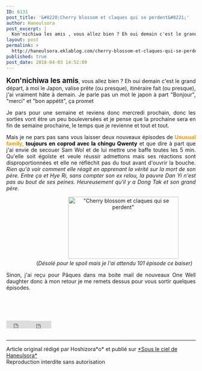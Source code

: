 ```yaml
---
ID: 6131
post_title: '&#8220;Cherry blossom et claques qui se perdent&#8221;'
author: Haneulsora
post_excerpt: |
  Kon'nichiwa les amis , vous allez bien ? Eh oui demain c'est le grand d&eacute;part, &agrave; moi le Japon, valise pr&ecirc;te (ou presque), itin&eacute;raire fait (ou presque), j'ai vraiment h&acirc;te &agrave; demain. Je parle pas un mot le japon &agrave; part "Bonjour", "merci" et "bon app&eacute;tit", &ccedil;a promet Je pars pour une semaine et...
layout: post
permalink: >
  http://haneulsora.eklablog.com/cherry-blossom-et-claques-qui-se-perdent-a141349300
published: true
post_date: 2018-04-03 14:52:09
---
```

<p style="text-align: justify;"><span style="font-size: 14pt;"><strong>Kon'nichiwa les amis</strong></span>, vous allez bien ? Eh oui demain c'est le grand d&eacute;part, &agrave; moi le Japon, valise pr&ecirc;te (ou presque), itin&eacute;raire fait (ou presque), j'ai vraiment h&acirc;te &agrave; demain. Je parle pas un mot le japon &agrave; part "Bonjour", "merci" et "bon app&eacute;tit", &ccedil;a promet</p>
<p style="text-align: justify;">Je pars pour une semaine et reviens donc mercredi prochain, donc les sorties vont &ecirc;tre un peu boulevers&eacute;es et je pense que la prochaine sera en fin de semaine prochaine, le temps que je revienne et tout et tout.&nbsp;</p>
<p style="text-align: justify;">Mais je ne pars pas sans vous laisser deux nouveaux &eacute;pisodes de <span style="color: #ff9900;"><strong>Unusual family,&nbsp;<span style="color: #000000;">toujours en coprod avec la chingu Qwenty</span></strong></span>&nbsp;et que dire &agrave; part que j'ai envie de secouer Sam Wol et de lui mettre une baffe toutes les 5 min. Qu'elle soit &eacute;go&iuml;ste et veule r&eacute;ussir admettons mais ses r&eacute;actions sont disproportionn&eacute;es et elle ne r&eacute;fl&eacute;chit pas du tout avant d'ouvrir la bouche. <em>Rien qu'&agrave; voir comment elle r&eacute;agit en apprenant la v&eacute;rit&eacute; sur la mort de son p&egrave;re. Entre &ccedil;a et Hye Ri, sans compter son ex relou, la pauvre Dan Yi n'est pas au bout de ses peines. Heureusement qu'il y a Dong Tak et son grand p&egrave;re</em>.&nbsp;</p>
<p style="text-align: center;">&nbsp; &nbsp; &nbsp; &nbsp; &nbsp; &nbsp; &nbsp; &nbsp; &nbsp; &nbsp; &nbsp; &nbsp; &nbsp; &nbsp; &nbsp; &nbsp; &nbsp; &nbsp; &nbsp; &nbsp; &nbsp;<a href="http://haneulsora.eklablog.com/unusual-family-a127095162"><img src="https://united-subs.dearclouds.com/wp-content/uploads/2018/05/84063184694f9896bc97de9a7ebe3d41.jpg" alt="&quot;Cherry blossom et claques qui se perdent&quot;" width="293" height="165"/></a>&nbsp; &nbsp; &nbsp; &nbsp; &nbsp; &nbsp; &nbsp; &nbsp; &nbsp; &nbsp; &nbsp; &nbsp; &nbsp; &nbsp; &nbsp; (<em>D&eacute;sol&eacute; pour le spoil mais je l'ai attendu 101 &eacute;pisode ce baiser)</em></p>
<p style="text-align: justify;">Sinon, j'ai re&ccedil;u pour P&acirc;ques dans ma boite mail de nouveaux One Well daughter donc &agrave; mon retour je me remets dessus pour vous sortir quelques &eacute;pisodes.&nbsp;</p>
<p style="text-align: center;">&nbsp;</p><br /><br /><div id="share_buttons" class="article_sharebtns"><iframe src="http://www.facebook.com/plugins/like.php?href=http%3A%2F%2Fhaneulsora.eklablog.com%2Fcherry-blossom-et-claques-qui-se-perdent-a141349300&amp;layout=button_count&amp;show_faces=false&amp;width=65&amp;action=like&amp;font&amp;colorscheme=light&amp;height=21" scrolling="no" frameborder="0" style="border:none; overflow:hidden; width:65px; height:21px;" allowTransparency="true"><br /></iframe><iframe allowtransparency="true" frameborder="0" scrolling="no" src="http://platform.twitter.com/widgets/tweet_button.html?url=http%3A%2F%2Fhaneulsora.eklablog.com%2Fcherry-blossom-et-claques-qui-se-perdent-a141349300&amp;text=%22Cherry%20blossom%20et%20claques%20qui%20se%20perdent%22&amp;count=none" style="width: 55px; height: 20px;"></iframe><span><g:plusone size="medium" count="true" href="http://haneulsora.eklablog.com/cherry-blossom-et-claques-qui-se-perdent-a141349300"></g:plusone></span></div><br /><hr />Article original rédigé par Hoshizora*o* et publié sur <a href="http://haneulsora.eklablog.com/">*Sous le ciel de Haneulsora*</a> <br /> Reproduction interdite sans autorisation